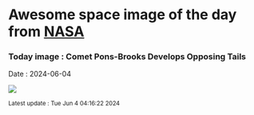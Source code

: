 
# Awesome space image of the day from [NASA](https://api.nasa.gov/)

### Today image : Comet Pons-Brooks Develops Opposing Tails
Date : 2024-06-04

![](https://apod.nasa.gov/apod/image/2406/Comet12P_Ligustri_960.jpg)

<small>Latest update : Tue Jun  4 04:16:22 2024</small>
        
